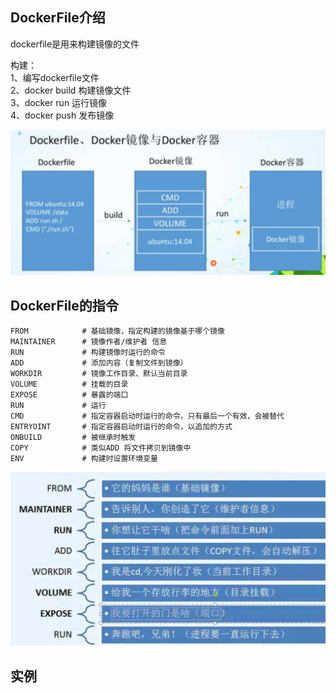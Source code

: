 ## DockerFile介绍

dockerfile是用来构建镜像的文件

构建：  
1、编写dockerfile文件  
2、docker build 构建镜像文件  
3、docker run 运行镜像  
4、docker push 发布镜像

![avatar](./images/WX20200809-014156@2x.jpg ':size=400')


## DockerFile的指令


```shell
FROM            # 基础镜像，指定构建的镜像基于哪个镜像
MAINTAINER      # 镜像作者/维护者 信息
RUN             # 构建镜像时运行的命令
ADD             # 添加内容（复制文件到镜像）
WORKDIR         # 镜像工作目录、默认当前目录
VOLUME          # 挂载的目录
EXPOSE          # 暴露的端口
RUN             # 运行
CMD             # 指定容器启动时运行的命令，只有最后一个有效，会被替代
ENTRYOINT       # 指定容器启动时运行的命令，以追加的方式
ONBUILD         # 被继承时触发
COPY            # 类似ADD 将文件拷贝到镜像中
ENV             # 构建时设置环境变量
```
![avatar](./images/WX20200809-014401@2x.jpg ':size=600')

## 实例


